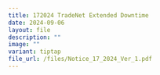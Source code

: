 ```yaml
---
title: 172024 TradeNet Extended Downtime
date: 2024-09-06
layout: file
description: ""
image: ""
variant: tiptap
file_url: /files/Notice_17_2024_Ver_1.pdf
---
```

